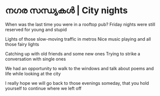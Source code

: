 # നഗര സന്ധ്യകൾ \| City nights

When was the last time you were in a rooftop pub? Friday nights were still reserved for young and stupid

Lights of those slow-moving traffic in metros Nice music playing and all those fairy lights

Catching up with old friends and some new ones Trying to strike a conversation with single ones

We had an opportunity to walk to the windows and talk about poems and life while looking at the city

I really hope we will go back to those evenings someday, that you hold yourself to continue where we left off

